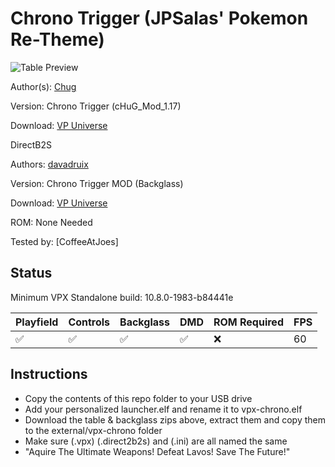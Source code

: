 # Chrono Trigger (JPSalas' Pokemon Re-Theme)

![Table Preview](https://vpuniverse.com/screenshots/monthly_2022_08/2093326562_CTPreview.png.fa527a55360818dbc2eb661d4b4a8386.png)

Author(s): [Chug](https://vpuniverse.com/profile/50524-chug/)  

Version:  Chrono Trigger (cHuG_Mod_1.17)

Download:  [VP Universe](https://vpuniverse.com/files/file/11064-chrono-trigger-mod-nfozzy-physics-fleep-sounds-lut-dof/)

DirectB2S

Authors: [davadruix](https://vpuniverse.com/profile/22190-davadruix/)

Version: Chrono Trigger MOD (Backglass) 

Download: [VP Universe](https://vpuniverse.com/files/file/13545-chrono-trigger-mod-backglass/)

ROM: None Needed

Tested by:
[CoffeeAtJoes]

## Status 

Minimum VPX Standalone build: 10.8.0-1983-b84441e

| Playfield | Controls | Backglass | DMD | ROM Required | FPS | 
|-----------|----------|-----------|-----|--------------|-----|
| :white_check_mark: | :white_check_mark: | :white_check_mark: | :white_check_mark: | :x: | 60 |

## Instructions

- Copy the contents of this repo folder to your USB drive
- Add your personalized launcher.elf and rename it to vpx-chrono.elf
- Download the table & backglass zips above, extract them and copy them to the external/vpx-chrono folder
- Make sure (.vpx) (.direct2b2s) and (.ini) are all named the same
- "Aquire The Ultimate Weapons! Defeat Lavos! Save The Future!"

